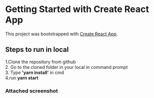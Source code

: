 # Getting Started with Create React App

This project was bootstrapped with [Create React App](https://github.com/facebook/create-react-app).

## Steps to run in local 
1.Clone the repository from github<br>
2. Go to the cloned folder in your local in command prompt<br>
3. Type <b>'yarn install'</b>  in cmd<br>
4.run <b>yarn start</b>

### Attached screenshot

<img src="https://res.cloudinary.com/radheshyam11/image/upload/v1682654510/localhost_3000__2_dijnam.png" alt="" />
